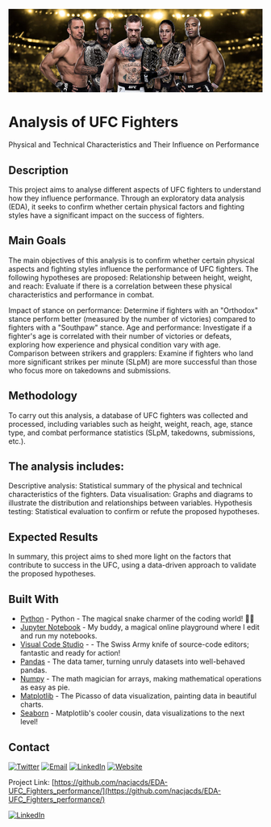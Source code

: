 ![Header Image](assets/header.jpg)

# Analysis of UFC Fighters

Physical and Technical Characteristics and Their Influence on Performance

## Description

This project aims to analyse different aspects of UFC fighters to understand how they influence performance. Through an exploratory data analysis (EDA), it seeks to confirm whether certain physical factors and fighting styles have a significant impact on the success of fighters.

## Main Goals
The main objectives of this analysis is to confirm whether certain physical aspects and fighting styles influence the performance of UFC fighters. The following hypotheses are proposed:
Relationship between height, weight, and reach: Evaluate if there is a correlation between these physical characteristics and performance in combat.

Impact of stance on performance: Determine if fighters with an "Orthodox" stance perform better (measured by the number of victories) compared to fighters with a "Southpaw" stance.
Age and performance: Investigate if a fighter's age is correlated with their number of victories or defeats, exploring how experience and physical condition vary with age.
Comparison between strikers and grapplers: Examine if fighters who land more significant strikes per minute (SLpM) are more successful than those who focus more on takedowns and submissions.

## Methodology
To carry out this analysis, a database of UFC fighters was collected and processed, including variables such as height, weight, reach, age, stance type, and combat performance statistics (SLpM, takedowns, submissions, etc.).

## The analysis includes:
Descriptive analysis: Statistical summary of the physical and technical characteristics of the fighters.
Data visualisation: Graphs and diagrams to illustrate the distribution and relationships between variables.
Hypothesis testing: Statistical evaluation to confirm or refute the proposed hypotheses.

## Expected Results
In summary, this project aims to shed more light on the factors that contribute to success in the UFC, using a data-driven approach to validate the proposed hypotheses.


## Built With

* [Python](https://www.python.org/) - Python - The magical snake charmer of the coding world! 🐍✨
* [Jupyter Notebook](https://jupyter.org/) - My buddy, a magical online playground where I edit and run my notebooks.
* [Visual Code Studio](https://code.visualstudio.com/) - - The Swiss Army knife of source-code editors; fantastic and ready for action!
* [Pandas](https://pandas.pydata.org/) - The data tamer, turning unruly datasets into well-behaved pandas.
* [Numpy](https://numpy.org/) - The math magician for arrays, making mathematical operations as easy as pie.
* [Matplotlib](https://matplotlib.org/) - The Picasso of data visualization, painting data in beautiful charts.
* [Seaborn](https://seaborn.pydata.org/) - Matplotlib's cooler cousin, data visualizations to the next level!


<!-- CONTACT -->
## Contact

[![Twitter](https://img.icons8.com/fluent/48/000000/twitter.png)](https://twitter.com/nachojacquot)
[![Email](https://img.icons8.com/fluent/48/000000/email.png)](mailto:fiodornac@gmail.com)
[![LinkedIn](https://img.icons8.com/fluent/48/000000/linkedin.png)](https://www.linkedin.com/in/jacquot/)
[![Website](https://img.icons8.com/fluent/48/000000/domain.png)](https://www.nachojacquot.com)

Project Link: [https://github.com/nacjacds/EDA-UFC_Fighters_performance/](https://github.com/nacjacds/EDA-UFC_Fighters_performance/)

[![LinkedIn][linkedin-shield]][linkedin-url]

[linkedin-shield]: https://img.shields.io/badge/-LinkedIn-black.svg?style=for-the-badge&logo=linkedin&colorB=555

[linkedin-url]: https://www.linkedin.com/in/jacquot/
